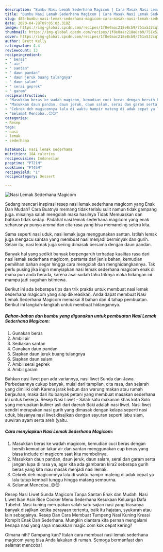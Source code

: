 ```yaml
---
description: "Bumbu Nasi Lemak Sederhana Magicom | Cara Masak Nasi Lemak Sederhana Magicom Yang Bikin Ngiler"
title: "Bumbu Nasi Lemak Sederhana Magicom | Cara Masak Nasi Lemak Sederhana Magicom Yang Bikin Ngiler"
slug: 485-bumbu-nasi-lemak-sederhana-magicom-cara-masak-nasi-lemak-sederhana-magicom-yang-bikin-ngiler
date: 2020-04-28T09:05:03.318Z
image: https://img-global.cpcdn.com/recipes/1f8e0aac218e8cb9/751x532cq70/nasi-lemak-sederhana-magicom-foto-resep-utama.jpg
thumbnail: https://img-global.cpcdn.com/recipes/1f8e0aac218e8cb9/751x532cq70/nasi-lemak-sederhana-magicom-foto-resep-utama.jpg
cover: https://img-global.cpcdn.com/recipes/1f8e0aac218e8cb9/751x532cq70/nasi-lemak-sederhana-magicom-foto-resep-utama.jpg
author: Brett Kelly
ratingvalue: 4.4
reviewcount: 13
recipeingredient:
- " beras"
- " air"
- " santan"
- " daun pandan"
- " daun jeruk buang tulangnya"
- " daun salam"
- " serai geprek"
- " garam"
recipeinstructions:
- "Masukkan beras ke wadah magicom, kemudian cuci beras dengan bersih kemudian takar air dan santan menggunakan cup beras yang biasa include di magicom saat kita membelinya."
- "Masukkan daun pandan, daun jeruk, daun salam, serai dan garam serta jangan lupa di rasa ya, agar kita ada gambaran kira2 seberapa gurih beras yang kita mau masak menjadi nasi lemak."
- "Cekrek deh magicomnya lalu di waktu hampir mateng di aduk cepat ya lalu tutup kembali tunggu hingga matang sempurna."
- "Selamat Mencoba..😊😊"
categories:
- Resep
tags:
- nasi
- lemak
- sederhana

katakunci: nasi lemak sederhana 
nutrition: 184 calories
recipecuisine: Indonesian
preptime: "PT21M"
cooktime: "PT45M"
recipeyield: "1"
recipecategory: Dessert

---
```



![Nasi Lemak Sederhana Magicom](https://img-global.cpcdn.com/recipes/1f8e0aac218e8cb9/751x532cq70/nasi-lemak-sederhana-magicom-foto-resep-utama.jpg)

Sedang mencari inspirasi resep nasi lemak sederhana magicom yang Enak Dan Mudah? Cara Buatnya memang tidak terlalu sulit namun tidak gampang juga. misalnya salah mengolah maka hasilnya Tidak Memuaskan dan bahkan tidak sedap. Padahal nasi lemak sederhana magicom yang enak seharusnya punya aroma dan cita rasa yang bisa memancing selera kita.

Sama seperti nasi uduk, nasi lemak juga menggunakan santan. Istilah lemak juga mengacu santan yang membuat nasi menjadi berminyak dan gurih. Selain itu, nasi lemak juga sering dimasak bersama dengan daun pandan.

Banyak hal yang sedikit banyak berpengaruh terhadap kualitas rasa dari nasi lemak sederhana magicom, pertama dari jenis bahan, kemudian pemilihan bahan segar hingga cara mengolah dan menghidangkannya. Tak perlu pusing jika ingin menyiapkan nasi lemak sederhana magicom enak di mana pun anda berada, karena asal sudah tahu triknya maka hidangan ini mampu jadi suguhan istimewa.


Berikut ini ada beberapa tips dan trik praktis untuk membuat nasi lemak sederhana magicom yang siap dikreasikan. Anda dapat membuat Nasi Lemak Sederhana Magicom memakai 8 bahan dan 4 tahap pembuatan. Berikut ini langkah-langkah untuk membuat hidangannya.

<!--inarticleads1-->

##### Bahan-bahan dan bumbu yang digunakan untuk pembuatan Nasi Lemak Sederhana Magicom:

1. Gunakan  beras
1. Ambil  air
1. Sediakan  santan
1. Gunakan  daun pandan
1. Siapkan  daun jeruk buang tulangnya
1. Siapkan  daun salam
1. Ambil  serai geprek
1. Ambil  garam


Bahkan nasi liwet pun ada variannya, nasi liwet Sunda dan Jawa. Perbedaannya cukup banyak, mulai dari tampilan, cita rasa, dan sejarah yang dimiliki oleh Karena jarak kebun dan warung makan atau rumah berjauhan, maka dari itu banyak petani yang membuat masakan sederhana ini untuk bekerja. Resep Nasi Liwet - Salah satu makanan khas kota Solo yang merupakan kuliner asli dari daerah Baki adalah nasi liwet. Nasi liwet sendiri merupakan nasi gurih yang dimasak dengan kelapa seperti nasi uduk, biasanya nasi liwet disajikan dengan sayuran seperti labu siam, suwiran ayam serta areh (yaitu. 

<!--inarticleads2-->

##### Cara menyiapkan Nasi Lemak Sederhana Magicom:

1. Masukkan beras ke wadah magicom, kemudian cuci beras dengan bersih kemudian takar air dan santan menggunakan cup beras yang biasa include di magicom saat kita membelinya.
1. Masukkan daun pandan, daun jeruk, daun salam, serai dan garam serta jangan lupa di rasa ya, agar kita ada gambaran kira2 seberapa gurih beras yang kita mau masak menjadi nasi lemak.
1. Cekrek deh magicomnya lalu di waktu hampir mateng di aduk cepat ya lalu tutup kembali tunggu hingga matang sempurna.
1. Selamat Mencoba..😊😊


Resep Nasi Liwet Sunda Magicom Tanpa Santan Enak dan Mudah. Nasi Liwet Ikan Asin Rice Cooker Menu Sederhana Kesukaan Keluarga Dafa Tubehd. Nasi kuning merupakan salah satu sajian nasi yang biasanya banyak disajikan ketika perayaan tertentu, baik itu hajatan, syukuran atau lain sebagainya. Resep Dan Cara Membuat Tumpeng Nasi Kuning Kreasi Komplit Enak Dan Sederhana. Mungkin diantara kita pernah mengalami kenapa nasi yang saya masukkan magic com kok cepat kering? 

Gimana nih? Gampang kan? Itulah cara membuat nasi lemak sederhana magicom yang bisa Anda lakukan di rumah. Semoga bermanfaat dan selamat mencoba!
